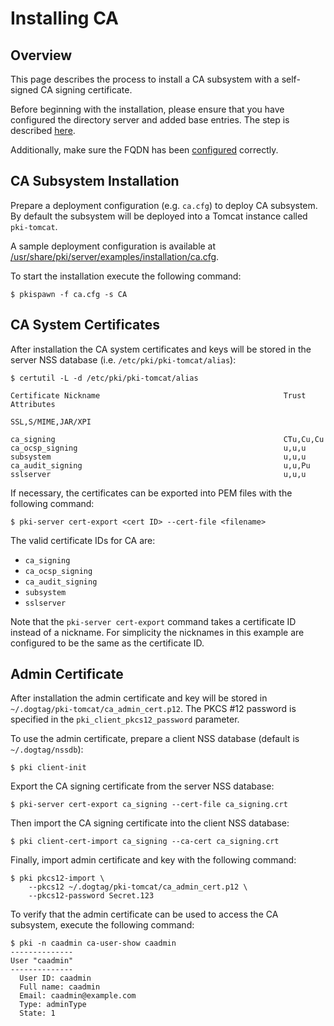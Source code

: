 Installing CA
=============

Overview
--------

This page describes the process to install a CA subsystem with a self-signed CA signing certificate.

Before beginning with the installation, please ensure that you have configured the directory
server and added base entries.
The step is described [here](https://github.com/dogtagpki/pki/wiki/DS-Installation).

Additionally, make sure the FQDN has been [configured](../server/FQDN_Configuration.adoc) correctly.

CA Subsystem Installation
-------------------------

Prepare a deployment configuration (e.g. `ca.cfg`) to deploy CA subsystem.
By default the subsystem will be deployed into a Tomcat instance called `pki-tomcat`.

A sample deployment configuration is available at [/usr/share/pki/server/examples/installation/ca.cfg](../../../base/server/examples/installation/ca.cfg).

To start the installation execute the following command:

```
$ pkispawn -f ca.cfg -s CA
```

CA System Certificates
----------------------

After installation the CA system certificates and keys will be stored
in the server NSS database (i.e. `/etc/pki/pki-tomcat/alias`):

```
$ certutil -L -d /etc/pki/pki-tomcat/alias

Certificate Nickname                                         Trust Attributes
                                                             SSL,S/MIME,JAR/XPI

ca_signing                                                   CTu,Cu,Cu
ca_ocsp_signing                                              u,u,u
subsystem                                                    u,u,u
ca_audit_signing                                             u,u,Pu
sslserver                                                    u,u,u
```

If necessary, the certificates can be exported into PEM files with the following command:

```
$ pki-server cert-export <cert ID> --cert-file <filename>
```

The valid certificate IDs for CA are:
* `ca_signing`
* `ca_ocsp_signing`
* `ca_audit_signing`
* `subsystem`
* `sslserver`

Note that the `pki-server cert-export` command takes a certificate ID instead of a nickname.
For simplicity the nicknames in this example are configured to be the same as the certificate ID.

Admin Certificate
-----------------

After installation the admin certificate and key will be stored
in `~/.dogtag/pki-tomcat/ca_admin_cert.p12`.
The PKCS #12 password is specified in the `pki_client_pkcs12_password` parameter.

To use the admin certificate, prepare a client NSS database (default is `~/.dogtag/nssdb`):

```
$ pki client-init
```

Export the CA signing certificate from the server NSS database:

```
$ pki-server cert-export ca_signing --cert-file ca_signing.crt
```

Then import the CA signing certificate into the client NSS database:

```
$ pki client-cert-import ca_signing --ca-cert ca_signing.crt
```

Finally, import admin certificate and key with the following command:

```
$ pki pkcs12-import \
    --pkcs12 ~/.dogtag/pki-tomcat/ca_admin_cert.p12 \
    --pkcs12-password Secret.123
```

To verify that the admin certificate can be used to access the CA subsystem, execute the following command:

```
$ pki -n caadmin ca-user-show caadmin
--------------
User "caadmin"
--------------
  User ID: caadmin
  Full name: caadmin
  Email: caadmin@example.com
  Type: adminType
  State: 1
```
